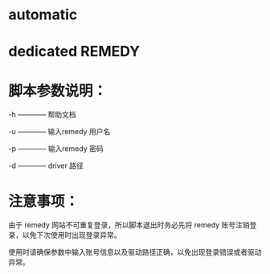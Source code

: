 # automatic
  # dedicated REMEDY


# 脚本参数说明：
  -h ———— 帮助文档
  
  -u ———— 输入remedy 用户名
  
  -p ———— 输入remedy 密码
  
  -d ———— driver 路径

# 注意事项：
  由于 remedy 网站不可重复登录，所以脚本退出时务必先将 remedy 账号注销登录，以免下次使用时出现登录异常。

  使用时请确保参数中输入账号信息以及驱动路径正确，以免出现登录错误或者驱动异常。
